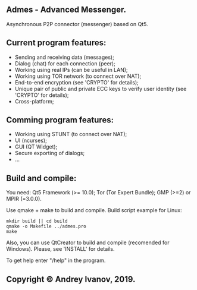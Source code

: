 ## Admes - Advanced Messenger.
Asynchronous P2P connector (messenger) based on Qt5.

## Current program features:
- Sending and receiving data (messages);
- Dialog (chat) for each connection (peer);
- Working using real IPs (can be useful in LAN);
- Working using TOR network (to connect over NAT);
- End-to-end encryption (see 'CRYPTO' for details);
- Unique pair of public and private ECC keys to verify user identity (see 'CRYPTO' for details);
- Cross-platform;

## Comming program features:    
- Working using STUNT (to connect over NAT);
- UI (ncurses);
- GUI (QT Widget);
- Secure exporting of dialogs;
- ...

## Build and compile: 
You need:
Qt5 Framework (>= 10.0);
Tor (Tor Expert Bundle);
GMP (>=2) or MPIR (=3.0.0).

Use qmake + make to build and compile.
Build script example for Linux:

    mkdir build || cd build
    qmake -o Makefile ../admes.pro
    make

Also, you can use QtCreator to build and compile (recomended for Windows).
Please, see 'INSTALL' for details.

To get help enter "/help" in the program.

## Copyright © Andrey Ivanov, 2019.
